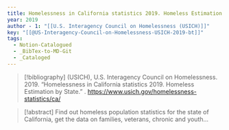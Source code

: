 ```yaml
---
title: Homelessness in California statistics 2019. Homeless Estimation by State
year: 2019
author - 1: "[[U.S. Interagency Council on Homelessness (USICH)]]"
key: "[[@US-Interagency-Council-on-Homelessness-USICH-2019-bt]]"
tags:
  - Notion-Catalogued
  - _BibTex-to-MD-Git
  - _Cataloged
---
```


> [!bibliography]
> (USICH), U.S. Interagency Council on Homelessness. 2019. “Homelessness in California statistics 2019. Homeless Estimation by State.” . https://www.usich.gov/homelessness-statistics/ca/

> [!abstract]
> Find out homeless population statistics for the state of California, get the data on families, veterans, chronic and youth...